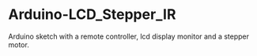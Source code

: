 # Arduino-LCD_Stepper_IR
Arduino sketch with a remote controller, lcd display monitor and a stepper motor.
